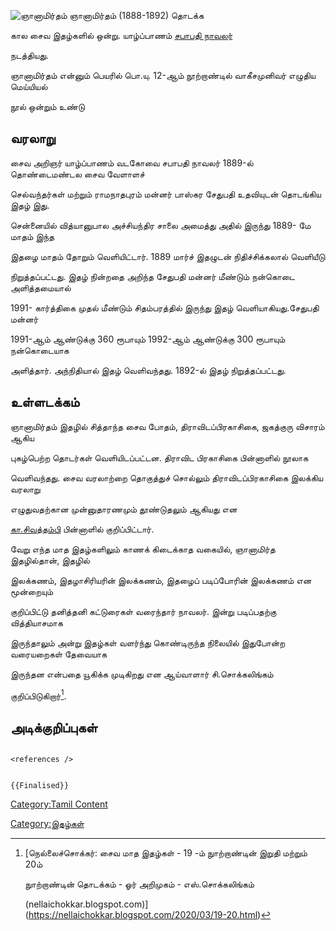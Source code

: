 ![ஞானாமிர்தம்](ஞானாமிர்தம்_1.jpg "ஞானாமிர்தம்") ஞானாமிர்தம் (1888-1892) தொடக்க
கால சைவ இதழ்களில் ஒன்று. யாழ்ப்பாணம் [சபாபதி நாவலர்](சபாபதி_நாவலர் "wikilink")
நடத்தியது.

ஞானாமிர்தம் என்னும் பெயரில் பொ.யு. 12-ஆம் நூற்றாண்டில் வாகீசமுனிவர் எழுதிய மெய்யியல்
நூல் ஒன்றும் உண்டு

## வரலாறு

சைவ அறிஞர் யாழ்ப்பாணம் வடகோவை சபாபதி நாவலர் 1889-ல் தொண்டைமண்டல சைவ வேளாளச்
செல்வந்தர்கள் மற்றும் ராமநாதபுரம் மன்னர் பாஸ்கர சேதுபதி உதவியுடன் தொடங்கிய இதழ் இது.
சென்னையில் வித்யானுபால அச்சியந்திர சாலை அமைத்து அதில் இருந்து 1889- மே மாதம் இந்த
இதழை மாதம் தோறும் வெளியிட்டார். 1889 மார்ச் இதழுடன் நிதிச்சிக்கலால் வெளியீடு
நிறுத்தப்பட்டது. இதழ் நின்றதை அறிந்த சேதுபதி மன்னர் மீண்டும் நன்கொடை அளித்தமையால்
1991- கார்த்திகை முதல் மீண்டும் சிதம்பரத்தில் இருந்து இதழ் வெளியாகியது.சேதுபதி மன்னர்
1991-ஆம் ஆண்டுக்கு 360 ரூபாயும் 1992-ஆம் ஆண்டுக்கு 300 ரூபாயும் நன்கொடையாக
அளித்தார். அந்நிதியால் இதழ் வெளிவந்தது. 1892-ல் இதழ் நிறுத்தப்பட்டது.

## உள்ளடக்கம்

ஞானாமிர்தம் இதழில் சித்தாந்த சைவ போதம், திராவிடப்பிரகாசிகை, ஜகத்குரு விசாரம் ஆகிய
புகழ்பெற்ற தொடர்கள் வெளியிடப்பட்டன. திராவிட பிரகாசிகை பின்னாளில் நூலாக
வெளிவந்தது. சைவ வரலாற்றை தொகுத்துச் சொல்லும் திராவிடப்பிரகாசிகை இலக்கிய வரலாறு
எழுதுவதற்கான முன்னுதாரணமும் தூண்டுதலும் ஆகியது என
[கா.சிவத்தம்பி](கா.சிவத்தம்பி "wikilink") பின்னாளில் குறிப்பிட்டார்.

வேறு எந்த மாத இதழ்களிலும் காணக் கிடைக்காத வகையில், ஞானாமிர்த இதழில்தான், இதழில்
இலக்கணம், இதழாசிரியரின் இலக்கணம், இதழைப் படிப்போரின் இலக்கணம் என மூன்றையும்
குறிப்பிட்டு தனித்தனி கட்டுரைகள் வரைந்தார் நாவலர். இன்று படிப்பதற்கு வித்தியாசமாக
இருந்தாலும் அன்று இதழ்கள் வளர்ந்து கொண்டிருந்த நிலையில் இதுபோன்ற வரையறைகள் தேவையாக
இருந்தன என்பதை யூகிக்க முடிகிறது என ஆய்வாளார் சி.சொக்கலிங்கம்
குறிப்பிடுகிறார்[^1].

## அடிக்குறிப்புகள்

```{=html}
<references />
```
```{=mediawiki}
{{Finalised}}
```
[Category:Tamil Content](Category:Tamil_Content "wikilink")
[Category:இதழ்கள்](Category:இதழ்கள் "wikilink")

[^1]: [நெல்லைச்சொக்கர்: சைவ மாத இதழ்கள் - 19 -ம் நுாற்றாண்டின் இறுதி மற்றும் 20ம்
    நுாற்றாண்டின் தொடக்கம் - ஓர் அறிமுகம் - எஸ்.சொக்கலிங்கம்
    (nellaichokkar.blogspot.com)](https://nellaichokkar.blogspot.com/2020/03/19-20.html)
